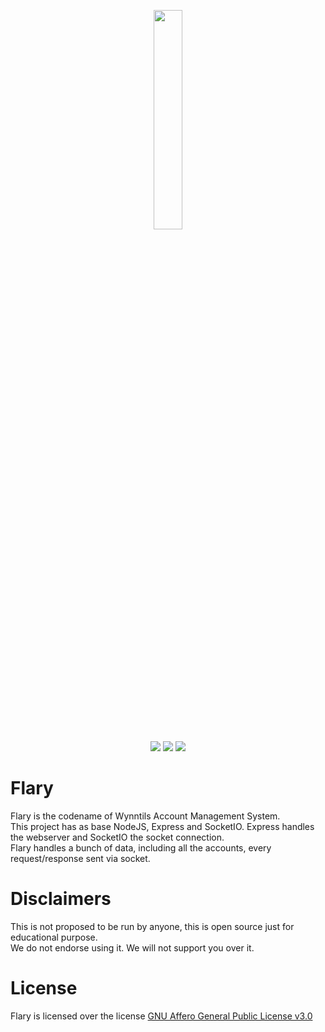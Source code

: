<p align="center">
<img src="https://cdn.wynntils.com/flary_logo_610x905.png" width=30%>
<br>
<a href="https://discord.gg/ve49m9J"><img src="https://discordapp.com/api/guilds/394189072635133952/widget.png"></a>
<a href="https://github.com/Wynntils/Flary/blob/master/LICENSE"><img src="https://img.shields.io/badge/license-AGLP%203.0-green.svg"></a>
<a href="https://app.snyk.io/org/heyzeer0/project/a6a6a17f-5e3d-4b2f-9f05-8f419bda81a4"><img src="https://snyk.io/test/github/Wynntils/WynntilsAccountsJS/badge.svg?targetFile=package.json"></a>
</p>

Flary
========
Flary is the codename of Wynntils Account Management System.<br>
This project has as base NodeJS, Express and SocketIO. Express handles the webserver and SocketIO the socket connection.<br>
Flary handles a bunch of data, including all the accounts, every request/response sent via socket.

Disclaimers
========
This is not proposed to be run by anyone, this is open source just for educational purpose.<br>
We do not endorse using it. We will not support you over it.

License
========
Flary is licensed over the license <a href="https://github.com/Wynntils/WynntilsAccountsJS/blob/master/LICENSE">GNU Affero General Public License v3.0</a>